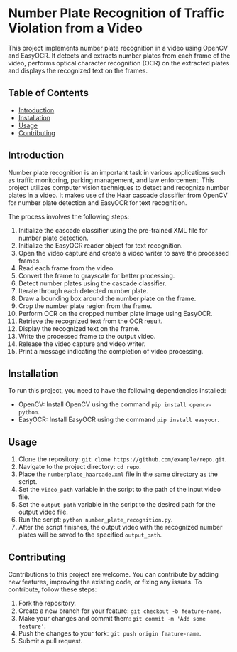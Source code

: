 # Number Plate Recognition of Traffic Violation from a Video

This project implements number plate recognition in a video using OpenCV and EasyOCR. It detects and extracts number plates from each frame of the video, performs optical character recognition (OCR) on the extracted plates and displays the recognized text on the frames.

## Table of Contents
- [Introduction](#introduction)
- [Installation](#installation)
- [Usage](#usage)
- [Contributing](#contributing)

## Introduction
Number plate recognition is an important task in various applications such as traffic monitoring, parking management, and law enforcement. This project utilizes computer vision techniques to detect and recognize number plates in a video. It makes use of the Haar cascade classifier from OpenCV for number plate detection and EasyOCR for text recognition.

The process involves the following steps:
1. Initialize the cascade classifier using the pre-trained XML file for number plate detection.
2. Initialize the EasyOCR reader object for text recognition.
3. Open the video capture and create a video writer to save the processed frames.
4. Read each frame from the video.
5. Convert the frame to grayscale for better processing.
6. Detect number plates using the cascade classifier.
7. Iterate through each detected number plate.
8. Draw a bounding box around the number plate on the frame.
9. Crop the number plate region from the frame.
10. Perform OCR on the cropped number plate image using EasyOCR.
11. Retrieve the recognized text from the OCR result.
12. Display the recognized text on the frame.
13. Write the processed frame to the output video.
14. Release the video capture and video writer.
15. Print a message indicating the completion of video processing.

## Installation
To run this project, you need to have the following dependencies installed:
- OpenCV: Install OpenCV using the command `pip install opencv-python`.
- EasyOCR: Install EasyOCR using the command `pip install easyocr`.

## Usage
1. Clone the repository: `git clone https://github.com/example/repo.git`.
2. Navigate to the project directory: `cd repo`.
3. Place the `numberplate_haarcade.xml` file in the same directory as the script.
4. Set the `video_path` variable in the script to the path of the input video file.
5. Set the `output_path` variable in the script to the desired path for the output video file.
6. Run the script: `python number_plate_recognition.py`.
7. After the script finishes, the output video with the recognized number plates will be saved to the specified `output_path`.

## Contributing
Contributions to this project are welcome. You can contribute by adding new features, improving the existing code, or fixing any issues. To contribute, follow these steps:
1. Fork the repository.
2. Create a new branch for your feature: `git checkout -b feature-name`.
3. Make your changes and commit them: `git commit -m 'Add some feature'`.
4. Push the changes to your fork: `git push origin feature-name`.
5. Submit a pull request.



